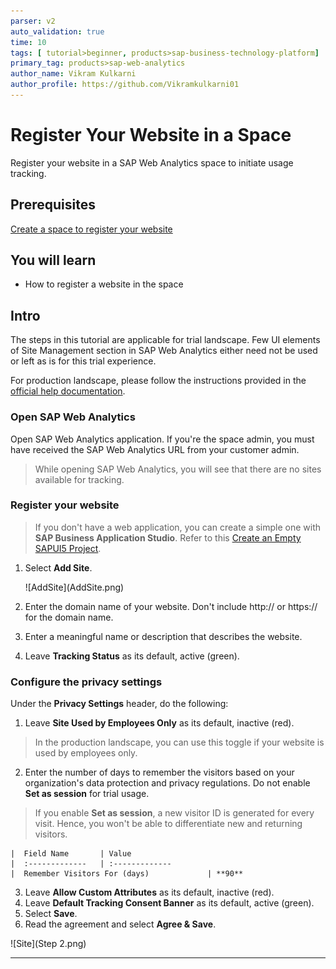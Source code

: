 ```yaml
---
parser: v2
auto_validation: true
time: 10
tags: [ tutorial>beginner, products>sap-business-technology-platform]
primary_tag: products>sap-web-analytics
author_name: Vikram Kulkarni
author_profile: https://github.com/Vikramkulkarni01
---
```


# Register Your Website in a Space
<!-- description --> Register your website in a SAP Web Analytics space to initiate usage tracking.

## Prerequisites
[Create a space to register your website](cp-webanalytics-create-space)


## You will learn
  - How to register a website in the space


## Intro
The steps in this tutorial are applicable for trial landscape. Few UI elements of Site Management section in SAP Web Analytics either need not be used or left as is for this trial experience.

For production landscape, please follow the instructions provided in the [official help documentation](https://help.sap.com/viewer/e342b49c78c74d4e8ebc00700a791aee/Cloud/en-US/c4b6a7d7a9fe43dc9c9774a1a7151acf.html).

### Open SAP Web Analytics


Open SAP Web Analytics application. If you're the space admin, you must have received the SAP Web Analytics URL from your customer admin.

>While opening SAP Web Analytics, you will see that there are no sites available for tracking.


### Register your website


> If you don't have a web application, you can create a simple one with **SAP Business Application Studio**. Refer to this [Create an Empty SAPUI5 Project](sapui5-101-create-project).

1. Select **Add Site**.
    <!-- border -->![AddSite](AddSite.png)

2. Enter the domain name of your website. Don't include http:// or https:// for the domain name.
3. Enter a meaningful name or description that describes the website.
4. Leave **Tracking Status** as its default, active (green).


### Configure the privacy settings


Under the **Privacy Settings** header, do the following:

1. Leave **Site Used by Employees Only** as its default, inactive (red).
> In the production landscape, you can use this toggle if your website is used by employees only.

2. Enter the number of days to remember the visitors based on your organization's data protection and privacy regulations. Do not enable **Set as session** for trial usage.
>If you enable **Set as session**, a new visitor ID is generated for every visit. Hence, you won't be able to differentiate new and returning visitors.

    |  Field Name       | Value
    |  :-------------   | :-------------
    |  Remember Visitors For (days)             | **90**

3. Leave **Allow Custom Attributes** as its default, inactive (red).
4. Leave **Default Tracking Consent Banner** as its default, active (green).
5. Select **Save**.
6. Read the agreement and select **Agree & Save**.

![Site](Step 2.png)





---
